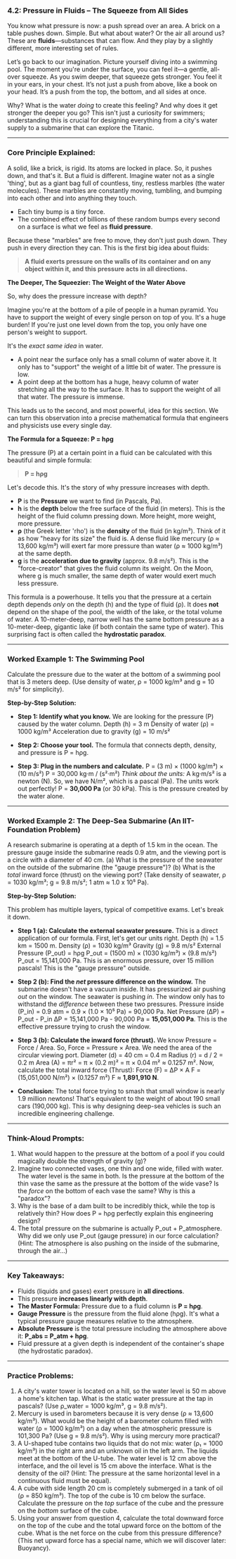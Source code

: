 ### **4.2: Pressure in Fluids – The Squeeze from All Sides**

You know what pressure is now: a push spread over an area. A brick on a table pushes down. Simple. But what about water? Or the air all around us? These are **fluids**—substances that can flow. And they play by a slightly different, more interesting set of rules.

Let’s go back to our imagination. Picture yourself diving into a swimming pool. The moment you're under the surface, you can feel it—a gentle, all-over squeeze. As you swim deeper, that squeeze gets stronger. You feel it in your ears, in your chest. It’s not just a push from above, like a book on your head. It’s a push from the top, the bottom, and all sides at once.

Why? What is the water *doing* to create this feeling? And why does it get stronger the deeper you go? This isn't just a curiosity for swimmers; understanding this is crucial for designing everything from a city's water supply to a submarine that can explore the Titanic.

---

### **Core Principle Explained:**

A solid, like a brick, is rigid. Its atoms are locked in place. So, it pushes down, and that's it. But a fluid is different. Imagine water not as a single 'thing', but as a giant bag full of countless, tiny, restless marbles (the water molecules). These marbles are constantly moving, tumbling, and bumping into each other and into anything they touch.

*   Each tiny bump is a tiny force.
*   The combined effect of billions of these random bumps every second on a surface is what we feel as **fluid pressure**.

Because these "marbles" are free to move, they don't just push down. They push in every direction they can. This is the first big idea about fluids:
> **A fluid exerts pressure on the walls of its container and on any object within it, and this pressure acts in all directions.**

**The Deeper, The Squeezier: The Weight of the Water Above**

So, why does the pressure increase with depth?

Imagine you're at the bottom of a pile of people in a human pyramid. You have to support the weight of every single person on top of you. It's a huge burden! If you're just one level down from the top, you only have one person's weight to support.

It's the *exact same idea* in water.

*   A point near the surface only has a small column of water above it. It only has to "support" the weight of a little bit of water. The pressure is low.
*   A point deep at the bottom has a huge, heavy column of water stretching all the way to the surface. It has to support the weight of all that water. The pressure is immense.

This leads us to the second, and most powerful, idea for this section. We can turn this observation into a precise mathematical formula that engineers and physicists use every single day.

**The Formula for a Squeeze: P = hρg**

The pressure (P) at a certain point in a fluid can be calculated with this beautiful and simple formula:

> **P = hρg**

Let's decode this. It's the story of why pressure increases with depth.
*   **P** is the **Pressure** we want to find (in Pascals, Pa).
*   **h** is the **depth** below the free surface of the fluid (in meters). This is the height of the fluid column pressing down. More height, more weight, more pressure.
*   **ρ** (the Greek letter 'rho') is the **density** of the fluid (in kg/m³). Think of it as how "heavy for its size" the fluid is. A dense fluid like mercury (ρ ≈ 13,600 kg/m³) will exert far more pressure than water (ρ ≈ 1000 kg/m³) at the same depth.
*   **g** is the **acceleration due to gravity** (approx. 9.8 m/s²). This is the "force-creator" that gives the fluid column its weight. On the Moon, where g is much smaller, the same depth of water would exert much less pressure.

This formula is a powerhouse. It tells you that the pressure at a certain depth depends *only* on the depth (h) and the type of fluid (ρ). It does **not** depend on the shape of the pool, the width of the lake, or the total volume of water. A 10-meter-deep, narrow well has the same bottom pressure as a 10-meter-deep, gigantic lake (if both contain the same type of water). This surprising fact is often called the **hydrostatic paradox**.

---

### **Worked Example 1: The Swimming Pool**

Calculate the pressure due to the water at the bottom of a swimming pool that is 3 meters deep. (Use density of water, ρ = 1000 kg/m³ and g = 10 m/s² for simplicity).

**Step-by-Step Solution:**

*   **Step 1: Identify what you know.**
    We are looking for the pressure (P) caused by the water column.
    Depth (h) = 3 m
    Density of water (ρ) = 1000 kg/m³
    Acceleration due to gravity (g) = 10 m/s²

*   **Step 2: Choose your tool.**
    The formula that connects depth, density, and pressure is P = hρg.

*   **Step 3: Plug in the numbers and calculate.**
    P = (3 m) × (1000 kg/m³) × (10 m/s²)
    P = 30,000 kg·m / (s²·m²)
    *Think about the units:* A kg·m/s² is a newton (N). So, we have N/m², which is a pascal (Pa). The units work out perfectly!
    P = **30,000 Pa** (or 30 kPa). This is the pressure created by the water alone.

---

### **Worked Example 2: The Deep-Sea Submarine (An IIT-Foundation Problem)**

A research submarine is operating at a depth of 1.5 km in the ocean. The pressure gauge inside the submarine reads 0.9 atm, and the viewing port is a circle with a diameter of 40 cm.
(a) What is the pressure of the seawater on the outside of the submarine (the "gauge pressure")?
(b) What is the *total* inward force (thrust) on the viewing port?
(Take density of seawater, ρ = 1030 kg/m³; g = 9.8 m/s²; 1 atm ≈ 1.0 x 10⁵ Pa).

**Step-by-Step Solution:**

This problem has multiple layers, typical of competitive exams. Let's break it down.

*   **Step 1 (a): Calculate the external seawater pressure.**
    This is a direct application of our formula. First, let's get our units right.
    Depth (h) = 1.5 km = 1500 m.
    Density (ρ) = 1030 kg/m³
    Gravity (g) = 9.8 m/s²
    External Pressure (P_out) = hρg
    P_out = (1500 m) × (1030 kg/m³) × (9.8 m/s²)
    P_out = 15,141,000 Pa.
    This is an enormous pressure, over 15 million pascals! This is the "gauge pressure" outside.

*   **Step 2 (b): Find the *net* pressure difference on the window.**
    The submarine doesn't have a vacuum inside. It has pressurized air pushing *out* on the window. The seawater is pushing *in*. The window only has to withstand the *difference* between these two pressures.
    Pressure inside (P_in) = 0.9 atm = 0.9 × (1.0 × 10⁵ Pa) = 90,000 Pa.
    Net Pressure (ΔP) = P_out - P_in
    ΔP = 15,141,000 Pa - 90,000 Pa = **15,051,000 Pa**.
    This is the effective pressure trying to crush the window.

*   **Step 3 (b): Calculate the inward force (thrust).**
    We know Pressure = Force / Area. So, Force = Pressure × Area.
    We need the area of the circular viewing port.
    Diameter (d) = 40 cm = 0.4 m
    Radius (r) = d / 2 = 0.2 m
    Area (A) = πr² = π × (0.2 m)² = π × 0.04 m² ≈ 0.1257 m².
    Now, calculate the total inward force (Thrust):
    Force (F) = ΔP × A
    F = (15,051,000 N/m²) × (0.1257 m²)
    F ≈ **1,891,910 N**.

*   **Conclusion:** The total force trying to smash that small window is nearly 1.9 million newtons! That's equivalent to the weight of about 190 small cars (190,000 kg). This is why designing deep-sea vehicles is such an incredible engineering challenge.

---

### **Think-Aloud Prompts:**

1.  What would happen to the pressure at the bottom of a pool if you could magically double the strength of gravity (g)?
2.  Imagine two connected vases, one thin and one wide, filled with water. The water level is the same in both. Is the pressure at the bottom of the thin vase the same as the pressure at the bottom of the wide vase? Is the *force* on the bottom of each vase the same? Why is this a "paradox"?
3.  Why is the base of a dam built to be incredibly thick, while the top is relatively thin? How does P = hρg perfectly explain this engineering design?
4.  The total pressure on the submarine is actually P_out + P_atmosphere. Why did we only use P_out (gauge pressure) in our force calculation? (Hint: The atmosphere is also pushing on the inside of the submarine, through the air...)

---

### **Key Takeaways:**

*   Fluids (liquids and gases) exert pressure in **all directions**.
*   This pressure **increases linearly with depth**.
*   **The Master Formula:** Pressure due to a fluid column is **P = hρg**.
*   **Gauge Pressure** is the pressure from the fluid alone (hρg). It's what a typical pressure gauge measures relative to the atmosphere.
*   **Absolute Pressure** is the total pressure including the atmosphere above it: **P_abs = P_atm + hρg**.
*   Fluid pressure at a given depth is independent of the container's shape (the hydrostatic paradox).

---

### **Practice Problems:**

1.  A city's water tower is located on a hill, so the water level is 50 m above a home's kitchen tap. What is the static water pressure at the tap in pascals? (Use ρ_water = 1000 kg/m³, g = 9.8 m/s²).
2.  Mercury is used in barometers because it is very dense (ρ ≈ 13,600 kg/m³). What would be the height of a barometer column filled with water (ρ = 1000 kg/m³) on a day when the atmospheric pressure is 101,300 Pa? (Use g = 9.8 m/s²). Why is using mercury more practical?
3.  A U-shaped tube contains two liquids that do not mix: water (ρ₁ = 1000 kg/m³) in the right arm and an unknown oil in the left arm. The liquids meet at the bottom of the U-tube. The water level is 12 cm above the interface, and the oil level is 15 cm above the interface. What is the density of the oil? (Hint: The pressure at the same horizontal level in a continuous fluid must be equal).
4.  A cube with side length 20 cm is completely submerged in a tank of oil (ρ = 850 kg/m³). The top of the cube is 10 cm below the surface. Calculate the pressure on the *top* surface of the cube and the pressure on the *bottom* surface of the cube.
5.  Using your answer from question 4, calculate the total downward force on the top of the cube and the total upward force on the bottom of the cube. What is the net force on the cube from this pressure difference? (This net upward force has a special name, which we will discover later: Buoyancy).
